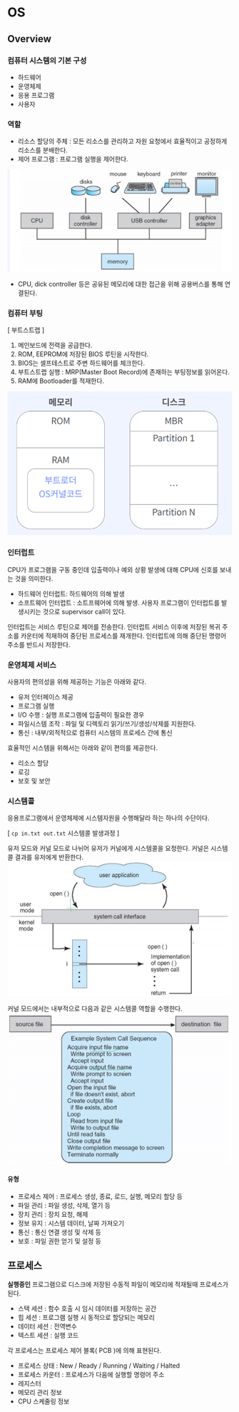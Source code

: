 # OS

## Overview 
### 컴퓨터 시스템의 기본 구성
- 하드웨어
- 운영체제
- 응용 프로그램
- 사용자

### 역할
- 리소스 할당의 주체 : 모든 리소스를 관리하고 자원 요청에서 효율적이고 공정하게 리소스를 분배한다. 
- 제어 프로그램 : 프로그램 실행을 제어한다.

![](./png/2021-10-31-17-38-19.png)
- CPU, dick controller 등은 공유된 메모리에 대한 접근을 위해 공용버스를 통해 연결된다.

### 컴퓨터 부팅

[ 부트스트랩 ]
1. 메인보드에 전력을 공급한다.
2. ROM, EEPROM에 저장된 BIOS 루틴을 시작한다.
3. BIOS는 셀프테스트로 주변 하드웨어를 체크한다.
4. 부트스트랩 실행 : MRP(Master Boot Record)에 존재하는 부팅정보를 읽어온다.
5. RAM에 Bootloader를 적재한다.

![](./png/2021-10-31-17-41-59.png)

### 인터럽트
CPU가 프로그램을 구동 중인데 입출력이나 예외 상황 발생에 대해 CPU에 신호를 보내는 것을 의미한다. 

- 하드웨어 인터럽트: 하드웨어의 의해 발생
- 소프트웨어 인터럽트 : 소트프웨어에 의해 발생. 사용자 프로그램이 인터럽트를 발생시키는 것으로 supervisor call이 있다.

인터럽트는 서비스 루틴으로 제어를 전송한다. 인터럽트 서비스 이후에 저장된 복귀 주소를 카운터에 적재하여 중단된 프로세스를 재개한다. 인터럽트에 의해 중단된 명령어 주소를 반드시 저장한다.

### 운영체제 서비스
사용자의 편의성을 위해 제공하는 기능은 아래와 같다.
- 유저 인터페이스 제공
- 프로그램 실행
- I/O 수행 : 실행 프로그램에 입출력이 필요한 경우
- 파일시스템 조작 : 파일 및 디렉토리 읽기/쓰기/생성/삭제를 지원한다.
- 통신 : 내부/외적적으로 컴퓨터 시스템의 프로세스 간에 통신

효율적인 시스템을 위해서는 아래와 같이 편의를 제공한다.
- 리소스 할당 
- 로깅
- 보호 및 보안 

### 시스템콜
응용프로그램에서 운영체제에 시스템자원을 수행해달라 하는 하나의 수단이다.

[ `cp in.txt out.txt` 시스템콜 발생과정 ]  

유저 모드와 커널 모드로 나뉘어 유저가 커널에게 시스템콜을 요청한다. 커널은 시스템콜 결과를 유저에게 반환한다.
![](./png/2021-10-31-18-02-54.png)

커널 모드에서는 내부적으로 다음과 같은 시스템콜 역할을 수행한다.  
![](./png/2021-10-31-18-01-03.png)

#### 유형
- 프로세스 제어 : 프로세스 생성, 종료, 로드, 실행, 메모리 할당 등
- 파일 관리 : 파일 생성, 삭제, 열기 등 
- 장치 관리 : 장치 요청, 해제 
- 정보 유지 : 시스템 데이터, 날짜 가져오기
- 통신 : 통신 연결 생성 및 삭제 등
- 보호 : 파일 권한 얻기 및 설정 등

## 프로세스
**실행중인** 프로그램으로 디스크에 저장된 수동적 파일이 메모리에 적재될때 프로세스가 된다. 

- 스택 세션 : 함수 호출 시 임시 데이터를 저장하는 공간
- 힙 세션 : 프로그램 실행 시 동적으로 할당되는 메모리
- 데이터 세션 : 전역변수
- 텍스트 세션 : 실행 코드

각 프로세스는 프로세스 제어 블록( PCB )에 의해 표현된다.
- 프로세스 상태 : New / Ready / Running / Waiting / Halted
- 프로세스 카운터 : 프로세스가 다음에 실행할 명령어 주소
- 레지스터
- 메모리 관리 정보 
- CPU 스케줄링 정보
